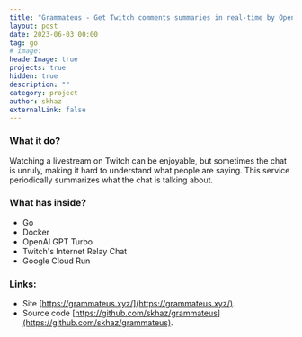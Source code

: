 ```yaml
---
title: "Grammateus - Get Twitch comments summaries in real-time by OpenAI"
layout: post
date: 2023-06-03 00:00
tag: go
# image:
headerImage: true
projects: true
hidden: true
description: ""
category: project
author: skhaz
externalLink: false
---
```


### What it do?

Watching a livestream on Twitch can be enjoyable, but sometimes the chat is unruly, making it hard to understand what people are saying. This service periodically summarizes what the chat is talking about.

### What has inside?

-   Go
-   Docker
-   OpenAI GPT Turbo
-   Twitch's Internet Relay Chat
-   Google Cloud Run

### Links:

-   Site [https://grammateus.xyz/](https://grammateus.xyz/).
-   Source code [https://github.com/skhaz/grammateus](https://github.com/skhaz/grammateus).
